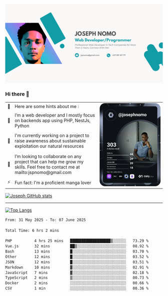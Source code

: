 ![Banner of my profile!](/Joseph_NOMO_NEW.png "Banner")

### Hi there 👋

<!--- | --  | 👋  | Here are some hints about me :                                                                                                 | <td rowspan=6><img src="/devcard.svg" width="400" alt="Joseph NOMO's Dev Card"/></td> |
| --- | --- | ------------------------------------------------------------------------------------------------------------------------------ | ------------------------------------------------------------------------------------- |
| --  | 🔭  | I’m a web developer and I mostly focus on backends app using PHP, NestJs, Python                                               |
| --  | 🦁  | I'm currently working on a project to raise awareness about sustainable exploitation our natural resources                     |
| --  | 👯  | I’m looking to collaborate on any project that can help me grow my skills. Feel free to contact me at mailto:jspnomo@gmail.com |
| --  | ⚡  | Fun fact: I'm a proficient manga lover                                                                                         |
--->

<table>
    <tr>
        <td width="1%">👋</td>
        <td width="55%">Here are some hints about me :</td>
        <td rowspan=6 width="44%"><img src="/devcard.svg" width="400" alt="Joseph NOMO's Dev Card"/></td>
    </tr>
    <tr>
        <td>🔭</td>
        <td>I’m a web developer and I mostly focus on backends app using PHP, NestJs, Python</td>
    </tr>
    <tr>
        <td>🦁</td>
        <td>I'm currently working on a project to raise awareness about sustainable exploitation our natural resources</td>
    </tr>
    <tr>
        <td>👯</td>
        <td>I’m looking to collaborate on any project that can help me grow my skills. Feel free to contact me at mailto:jspnomo@gmail.com</td>
    </tr>
    <tr>
        <td>⚡</td>
        <td>Fun fact: I'm a proficient manga lover</td>
    </tr>

</table>

[![Joseph GitHub stats](https://github-readme-stats-seven-sigma-53.vercel.app/api?username=Jspascal)](https://github.com/Jspascal/github-readme-stats)

---

[![Top Langs](https://github-readme-stats-seven-sigma-53.vercel.app/api/top-langs/?username=Jspascal&layout=compact)](https://github.com/Jspascal/github-readme-stats)

<!--START_SECTION:waka-->

```txt
From: 31 May 2025 - To: 07 June 2025

Total Time: 6 hrs 2 mins

PHP          4 hrs 25 mins   ██████████████████▒░░░░░░   73.29 %
Vue.js       32 mins         ██▒░░░░░░░░░░░░░░░░░░░░░░   08.92 %
Bash         13 mins         █░░░░░░░░░░░░░░░░░░░░░░░░   03.70 %
Other        12 mins         █░░░░░░░░░░░░░░░░░░░░░░░░   03.52 %
JSON         12 mins         █░░░░░░░░░░░░░░░░░░░░░░░░   03.51 %
Markdown     10 mins         ▓░░░░░░░░░░░░░░░░░░░░░░░░   02.91 %
JavaScript   7 mins          ▓░░░░░░░░░░░░░░░░░░░░░░░░   02.18 %
TypeScript   2 mins          ▒░░░░░░░░░░░░░░░░░░░░░░░░   00.73 %
Docker       2 mins          ░░░░░░░░░░░░░░░░░░░░░░░░░   00.66 %
CSV          1 min           ░░░░░░░░░░░░░░░░░░░░░░░░░   00.36 %
```

<!--END_SECTION:waka-->
